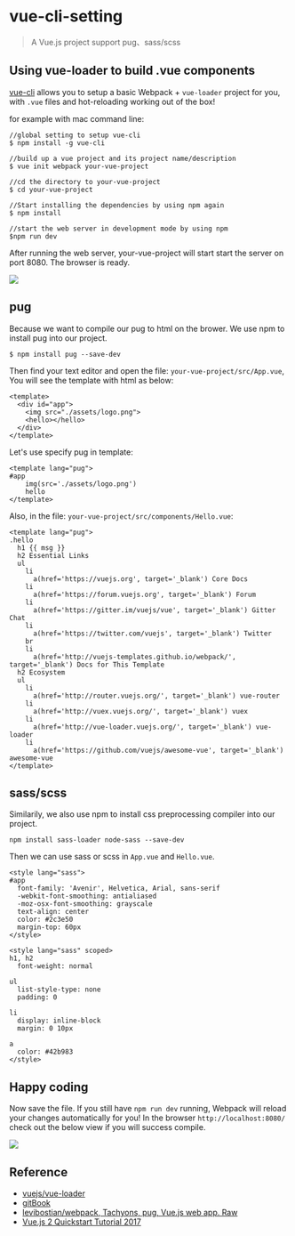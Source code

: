 # vue-cli-setting

> A Vue.js project support pug、sass/scss

## Using vue-loader to build .vue components
[vue-cli](https://github.com/vuejs/vue-cli) allows you to setup a basic Webpack + `vue-loader` project for you, with `.vue` files and hot-reloading working out of the box!

for example with mac command line:
```javascript=
//global setting to setup vue-cli
$ npm install -g vue-cli

//build up a vue project and its project name/description
$ vue init webpack your-vue-project

//cd the directory to your-vue-project
$ cd your-vue-project

//Start installing the dependencies by using npm again
$ npm install

//start the web server in development mode by using npm
$npm run dev
```
After running the web server, your-vue-project will start start the server on port 8080. The browser is ready.

![](http://imgur.com/ggJ6rRg)

## pug
Because we want to compile our pug to html on the brower. We use npm to install pug into our project.

```javascript=
$ npm install pug --save-dev
```

Then find your text editor and open the file: `your-vue-project/src/App.vue`, You will see the template with html as below:

```javascript=
<template>
  <div id="app">
    <img src="./assets/logo.png">
    <hello></hello>
  </div>
</template>
```

Let's use specify pug in template:

```javascript=
<template lang="pug">
#app
    img(src='./assets/logo.png')
    hello
</template>
```

Also, in the file: `your-vue-project/src/components/Hello.vue`:

```javascript=
<template lang="pug">
.hello
  h1 {{ msg }}
  h2 Essential Links
  ul
    li
      a(href='https://vuejs.org', target='_blank') Core Docs
    li
      a(href='https://forum.vuejs.org', target='_blank') Forum
    li
      a(href='https://gitter.im/vuejs/vue', target='_blank') Gitter Chat
    li
      a(href='https://twitter.com/vuejs', target='_blank') Twitter
    br
    li
      a(href='http://vuejs-templates.github.io/webpack/', target='_blank') Docs for This Template
  h2 Ecosystem
  ul
    li
      a(href='http://router.vuejs.org/', target='_blank') vue-router
    li
      a(href='http://vuex.vuejs.org/', target='_blank') vuex
    li
      a(href='http://vue-loader.vuejs.org/', target='_blank') vue-loader
    li
      a(href='https://github.com/vuejs/awesome-vue', target='_blank') awesome-vue
</template>
```

## sass/scss
Similarily, we also use npm to install css preprocessing compiler into our project.

```javascript=
npm install sass-loader node-sass --save-dev
```

Then we can use sass or scss in `App.vue` and `Hello.vue`.

```style=
<style lang="sass">
#app
  font-family: 'Avenir', Helvetica, Arial, sans-serif
  -webkit-font-smoothing: antialiased
  -moz-osx-font-smoothing: grayscale
  text-align: center
  color: #2c3e50
  margin-top: 60px
</style>
```

```style=
<style lang="sass" scoped>
h1, h2
  font-weight: normal

ul
  list-style-type: none
  padding: 0

li
  display: inline-block
  margin: 0 10px

a
  color: #42b983
</style>
```

## Happy coding
Now save the file. If you still have `npm run dev` running, Webpack will reload your changes automatically for you! In the browser `http://localhost:8080/` check out the below view if you will success compile.

![](http://imgur.com/ggJ6rRg)

## Reference
* [vuejs/vue-loader](https://github.com/vuejs/vue-loader)
* [gitBook](https://loulanyijian.github.io/vue-cli-doc-Chinese/pre-processors.html)
* [levibostian/webpack, Tachyons, pug, Vue.js web app.
Raw](https://gist.github.com/levibostian/96cc285d4235d73f09cdc22f2590ccba)
* [Vue.js 2 Quickstart Tutorial 2017](https://medium.com/codingthesmartway-com-blog/vue-js-2-quickstart-tutorial-2017-246195cfbdd2)
